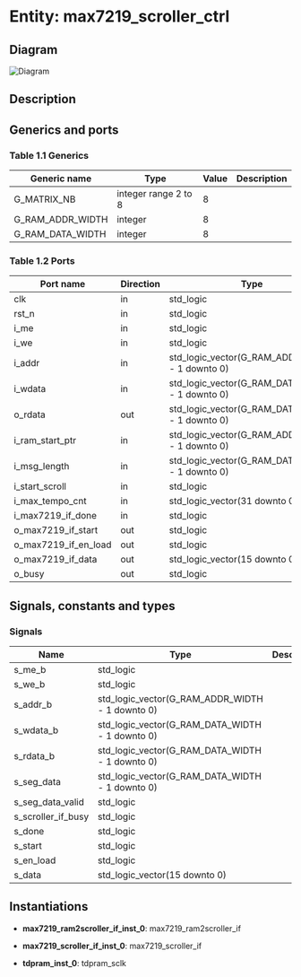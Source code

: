 # Entity: max7219_scroller_ctrl
## Diagram
![Diagram](max7219_scroller_ctrl.svg "Diagram")
## Description
## Generics and ports
### Table 1.1 Generics
| Generic name     | Type                 | Value | Description |
| ---------------- | -------------------- | ----- | ----------- |
| G_MATRIX_NB      | integer range 2 to 8 | 8     |             |
| G_RAM_ADDR_WIDTH | integer              | 8     |             |
| G_RAM_DATA_WIDTH | integer              | 8     |             |
### Table 1.2 Ports
| Port name            | Direction | Type                                            | Description |
| -------------------- | --------- | ----------------------------------------------- | ----------- |
| clk                  | in        | std_logic                                       |             |
| rst_n                | in        | std_logic                                       |             |
| i_me                 | in        | std_logic                                       |             |
| i_we                 | in        | std_logic                                       |             |
| i_addr               | in        | std_logic_vector(G_RAM_ADDR_WIDTH - 1 downto 0) |             |
| i_wdata              | in        | std_logic_vector(G_RAM_DATA_WIDTH - 1 downto 0) |             |
| o_rdata              | out       | std_logic_vector(G_RAM_DATA_WIDTH - 1 downto 0) |             |
| i_ram_start_ptr      | in        | std_logic_vector(G_RAM_ADDR_WIDTH - 1 downto 0) |             |
| i_msg_length         | in        | std_logic_vector(G_RAM_DATA_WIDTH - 1 downto 0) |             |
| i_start_scroll       | in        | std_logic                                       |             |
| i_max_tempo_cnt      | in        | std_logic_vector(31 downto 0)                   |             |
| i_max7219_if_done    | in        | std_logic                                       |             |
| o_max7219_if_start   | out       | std_logic                                       |             |
| o_max7219_if_en_load | out       | std_logic                                       |             |
| o_max7219_if_data    | out       | std_logic_vector(15 downto 0)                   |             |
| o_busy               | out       | std_logic                                       |             |
## Signals, constants and types
### Signals
| Name               | Type                                            | Description |
| ------------------ | ----------------------------------------------- | ----------- |
| s_me_b             | std_logic                                       |             |
| s_we_b             | std_logic                                       |             |
| s_addr_b           | std_logic_vector(G_RAM_ADDR_WIDTH - 1 downto 0) |             |
| s_wdata_b          | std_logic_vector(G_RAM_DATA_WIDTH - 1 downto 0) |             |
| s_rdata_b          | std_logic_vector(G_RAM_DATA_WIDTH - 1 downto 0) |             |
| s_seg_data         | std_logic_vector(G_RAM_DATA_WIDTH - 1 downto 0) |             |
| s_seg_data_valid   | std_logic                                       |             |
| s_scroller_if_busy | std_logic                                       |             |
| s_done             | std_logic                                       |             |
| s_start            | std_logic                                       |             |
| s_en_load          | std_logic                                       |             |
| s_data             | std_logic_vector(15 downto 0)                   |             |
## Instantiations
- **max7219_ram2scroller_if_inst_0**: max7219_ram2scroller_if

- **max7219_scroller_if_inst_0**: max7219_scroller_if

- **tdpram_inst_0**: tdpram_sclk

